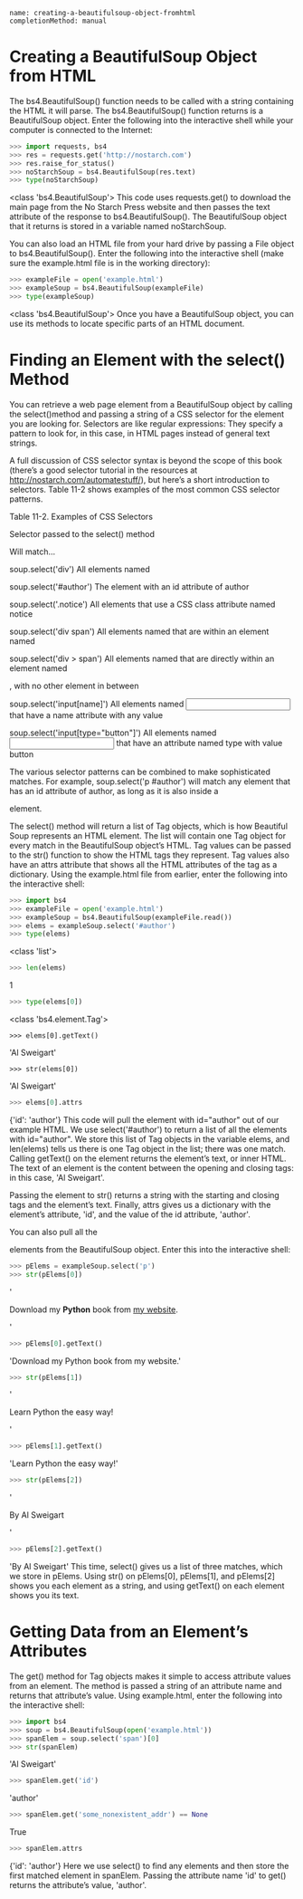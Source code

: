 ```ngMeta
name: creating-a-beautifulsoup-object-fromhtml
completionMethod: manual
```
# Creating a BeautifulSoup Object from HTML
The bs4.BeautifulSoup() function needs to be called with a string containing the HTML it will parse. The bs4.BeautifulSoup() function returns is a BeautifulSoup object. Enter the following into the interactive shell while your computer is connected to the Internet:

```python
>>> import requests, bs4
>>> res = requests.get('http://nostarch.com')
>>> res.raise_for_status()
>>> noStarchSoup = bs4.BeautifulSoup(res.text)
>>> type(noStarchSoup)
```
<class 'bs4.BeautifulSoup'>
This code uses requests.get() to download the main page from the No Starch Press website and then passes the text attribute of the response to bs4.BeautifulSoup(). The BeautifulSoup object that it returns is stored in a variable named noStarchSoup.

You can also load an HTML file from your hard drive by passing a File object to bs4.BeautifulSoup(). Enter the following into the interactive shell (make sure the example.html file is in the working directory):

```python
>>> exampleFile = open('example.html')
>>> exampleSoup = bs4.BeautifulSoup(exampleFile)
>>> type(exampleSoup)
```
<class 'bs4.BeautifulSoup'>
Once you have a BeautifulSoup object, you can use its methods to locate specific parts of an HTML document.

# Finding an Element with the select() Method
You can retrieve a web page element from a BeautifulSoup object by calling the select()method and passing a string of a CSS selector for the element you are looking for. Selectors are like regular expressions: They specify a pattern to look for, in this case, in HTML pages instead of general text strings.

A full discussion of CSS selector syntax is beyond the scope of this book (there’s a good selector tutorial in the resources at <span><a href="http://nostarch.com/automatestuff/">http://nostarch.com/automatestuff/</a></span>), but here’s a short introduction to selectors. Table 11-2 shows examples of the most common CSS selector patterns.

Table 11-2. Examples of CSS Selectors

Selector passed to the select() method

Will match...

soup.select('div')							All elements named <div>

soup.select('#author')						The element with an id attribute of author

soup.select('.notice')						All elements that use a CSS class attribute named notice

soup.select('div span')						All elements named <span> that are within an element named <div>

soup.select('div > span')					All elements named <span> that are directly within an element named <div>, with no other element in between

soup.select('input[name]')					All elements named <input> that have a name attribute with any value

soup.select('input[type="button"]')			All elements named <input> that have an attribute named type with value button

The various selector patterns can be combined to make sophisticated matches. For example, soup.select('p #author') will match any element that has an id attribute of author, as long as it is also inside a <p> element.

The select() method will return a list of Tag objects, which is how Beautiful Soup represents an HTML element. The list will contain one Tag object for every match in the BeautifulSoup object’s HTML. Tag values can be passed to the str() function to show the HTML tags they represent. Tag values also have an attrs attribute that shows all the HTML attributes of the tag as a dictionary. Using the example.html file from earlier, enter the following into the interactive shell:

```python
>>> import bs4
>>> exampleFile = open('example.html')
>>> exampleSoup = bs4.BeautifulSoup(exampleFile.read())
>>> elems = exampleSoup.select('#author')
>>> type(elems)
```
<class 'list'>
```python
>>> len(elems)
```
1
```python
>>> type(elems[0])
```
<class 'bs4.element.Tag'>
```
>>> elems[0].getText()
```
'Al Sweigart'
```
>>> str(elems[0])
```
'<span id="author">Al Sweigart</span>'
```python
>>> elems[0].attrs
```
{'id': 'author'}
This code will pull the element with id="author" out of our example HTML. We use select('#author') to return a list of all the elements with id="author". We store this list of Tag objects in the variable elems, and len(elems) tells us there is one Tag object in the list; there was one match. Calling getText() on the element returns the element’s text, or inner HTML. The text of an element is the content between the opening and closing tags: in this case, 'Al Sweigart'.

Passing the element to str() returns a string with the starting and closing tags and the element’s text. Finally, attrs gives us a dictionary with the element’s attribute, 'id', and the value of the id attribute, 'author'.

You can also pull all the <p> elements from the BeautifulSoup object. Enter this into the interactive shell:

```python
>>> pElems = exampleSoup.select('p')
>>> str(pElems[0])
```
'<p>Download my <strong>Python</strong> book from <a href="http://
inventwithpython.com">my website</a>.</p>'
```python
>>> pElems[0].getText()
```
'Download my Python book from my website.'
```python
>>> str(pElems[1])
```
'<p class="slogan">Learn Python the easy way!</p>'
```python
>>> pElems[1].getText()
```
'Learn Python the easy way!'
```python
>>> str(pElems[2])
```
'<p>By <span id="author">Al Sweigart</span></p>'
```python
>>> pElems[2].getText()
```
'By Al Sweigart'
This time, select() gives us a list of three matches, which we store in pElems. Using str() on pElems[0], pElems[1], and pElems[2] shows you each element as a string, and using getText() on each element shows you its text.
# Getting Data from an Element’s Attributes
The get() method for Tag objects makes it simple to access attribute values from an element. The method is passed a string of an attribute name and returns that attribute’s value. Using example.html, enter the following into the interactive shell:

```python
>>> import bs4
>>> soup = bs4.BeautifulSoup(open('example.html'))
>>> spanElem = soup.select('span')[0]
>>> str(spanElem)
```
'<span id="author">Al Sweigart</span>'
```python
>>> spanElem.get('id')
```
'author'
```python
>>> spanElem.get('some_nonexistent_addr') == None
```
True
```python
>>> spanElem.attrs
```
{'id': 'author'}
Here we use select() to find any <span> elements and then store the first matched element in spanElem. Passing the attribute name 'id' to get() returns the attribute’s value, 'author'.